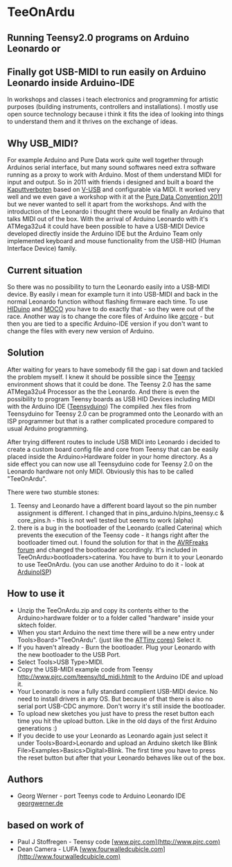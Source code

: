 TeeOnArdu
=========
Running Teensy2.0 programs on Arduino Leonardo or
-------------------------------------------------
Finally got USB-MIDI to run easily on Arduino Leonardo inside Arduino-IDE
-------------------------------------------------------------------------

In workshops and classes i teach electronics and programming for artistic purposes (building instruments, controllers and installations). I mostly use open source technology because i think it fits the idea of looking into things to understand them and it thrives on the exchange of ideas.

Why USB_MIDI?
-------------
For example Arduino and Pure Data work quite well together through Arduinos serial interface, but many sound softwares need extra software running as a proxy to work with Arduino. Most of them understand MIDI for input and output. So in 2011 with friends i designed and built a board the [Kaputtverboten](http://kaputverboten.com/) based on [V-USB](http://www.obdev.at/products/vusb/index.html) and configurable via MIDI. It worked very well and we even gave a workshop with it at the [Pure Data Convention 2011](http://www.uni-weimar.de/medien/wiki/PDCON:Workshops/Build_your_own_USB-MIDI-Interface) but we never wanted to sell it apart from the workshops. And with the introduction of the Leonardo i thought there would be finally an Arduino that talks MIDI out of the box.
With the arrival of Arduino Leonardo with it's ATMega32u4 it could have been possible to have a USB-MIDI Device developed directly inside the Arduino IDE but the Arduino Team only implemented keyboard and mouse functionality from the USB-HID (Human Interface Device) family.

Current situation
-----------------
So there was no possibility to turn the Leonardo easily into a USB-MIDI device. By easily i mean for example turn it into USB-MIDI and back in the normal Leonardo function without flashing firmware each time. To use [HIDuino](http://dimitridiakopoulos.com/hiduino) and [MOCO](http://morecatlab.akiba.coocan.jp/lab/index.php/aruino/midi-firmware-for-arduino-uno-moco/?lang=en) you have to do exactly that - so they were out of the race. Another way is to change the core files of Arduino like [arcore](https://github.com/rkistner/arcore) - but then you are tied to a specific Arduino-IDE version if you don't want to change the files with every new version of Arduino.

Solution
--------
After waiting for years to have somebody fill the gap i sat down and tackled the problem myself. I knew it should be possible since the [Teensy](http://www.pjrc.com/teensy/) environment shows that it could be done. The Teensy 2.0 has the same ATMega32u4 Processor as the the Leonardo. And there is even the possibility to program Teensy boards as USB HID Devices including MIDI with the Arduino IDE ([Teensyduino](http://www.pjrc.com/teensy/teensyduino.html))
The compiled .hex files from Teensyduino for Teensy 2.0 can be programmed onto the Leonardo with an ISP programmer but that is a rather complicated procedure compared to usual Arduino programming.

After trying different routes to include USB MIDI into Leonardo i decided to create a custom board config file and core from Teensy that can be easily placed inside the Arduino>Hardware folder in your home directory. As a side effect you can now use all Teensyduino code for Teensy 2.0 on the Leonardo hardware not only MIDI. Obviously this has to be called "TeeOnArdu".

There were two stumble stones:

1.    Teensy and Leonardo have a different board layout so the pin number assignment is different. I changed that in pins_arduino.h/pins_teensy.c & core_pins.h - this is not well tested but seems to work (alpha)
2.    there is a bug in the bootloader of the Leonardo (called Caterina) which prevents the execution of the Teensy code - it hangs right after the bootloader timed out. I found the solution for that in the [AVRFreaks forum](http://www.avrfreaks.net/index.php?name=PNphpBB2&file=viewtopic&t=123862) and changed the bootloader accordingly. It's included in TeeOnArdu>bootloaders>caterina. You have to burn it to your Leonardo to use TeeOnArdu. (you can use another Arduino to do it - look at [ArduinoISP](http://arduino.cc/en/Tutorial/ArduinoISP))

How to use it
-------------

*	Unzip the TeeOnArdu.zip and copy its contents either to the Arduino>hardware folder or to a folder called "hardware" inside your sktech folder.
*	When you start Arduino the next time there will be a new entry under Tools>Board>"TeeOnArdu". (just like the [ATTiny cores](http://code.google.com/p/arduino-tiny/source/browse/README)) Select it.
*	If you haven't already - Burn the bootloader.
	Plug your Leonardo with the new bootloader to the USB Port.
*	Select Tools>USB Type>MIDI.
*	Copy the USB-MIDI example code from Teensy http://www.pjrc.com/teensy/td_midi.htmlt to the Arduino IDE and upload it.
*	Your Leonardo is now a fully standard complient USB-MIDI device. No need to install drivers in any OS. But because of that there is also no serial port USB-CDC anymore. Don't worry it's still inside the bootloader.
*	To upload new sketches you just have to press the reset button each time you hit the upload button. Like in the old days of the first Arduino generations :)
*	If you decide to use your Leonardo as Leonardo again just select it under Tools>Board>Leonardo and upload an Arduino sketch like Blink File>Examples>Basics>Digital>Blink. The first time you have to press the reset button but after that your Leonardo behaves like out of the box.

Authors
-------

*	Georg Werner  -  port Teenys code to Arduino Leonardo IDE [georgwerner.de](http://georgwerner.de)

based on work of
----------------
*	Paul J Stoffregen  -  Teensy code [www.pjrc.com](http://www.pjrc.com)
*	Dean Camera  -  LUFA [www.fourwalledcubicle.com](http://www.fourwalledcubicle.com)

   
